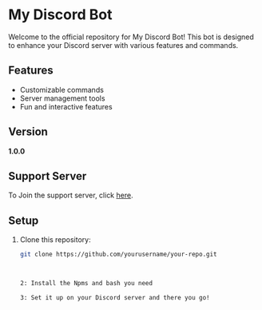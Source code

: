 # My Discord Bot

Welcome to the official repository for My Discord Bot! This bot is designed to enhance your Discord server with various features and commands.

## Features

- Customizable commands
- Server management tools
- Fun and interactive features

## Version

**1.0.0**

## Support Server

To Join the support server, click [here](https://discord.com/invite/Q28SVvA6).

## Setup

1. Clone this repository:
   ```bash
   git clone https://github.com/yourusername/your-repo.git

 

   2: Install the Npms and bash you need

   3: Set it up on your Discord server and there you go!
   
